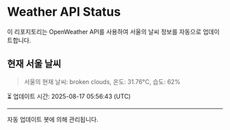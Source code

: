 
# Weather API Status

이 리포지토리는 OpenWeather API를 사용하여 서울의 날씨 정보를 자동으로 업데이트합니다.

## 현재 서울 날씨
> 서울의 현재 날씨: broken clouds, 온도: 31.76°C, 습도: 62%

⏳ 업데이트 시간: 2025-08-17 05:56:43 (UTC)

---
자동 업데이트 봇에 의해 관리됩니다.

